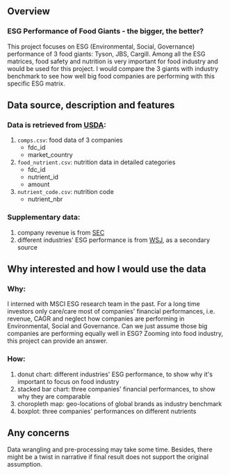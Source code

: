 ## Overview  
### ESG Performance of Food Giants - the bigger, the better?  
This project focuses on ESG (Environmental, Social, Governance) performance of 3 food giants: Tyson, JBS, Cargill. Among all the ESG matrices, food safety and nutrition is very important for food industry and would be used for this project. I would compare the 3 giants with industry benchmark to see how well big food companies are performing with this specific ESG matrix.



## Data source, description and features
### Data is retrieved from [USDA](https://fdc.nal.usda.gov/download-datasets.html):  
 1. `comps.csv`: food data of 3 companies  
    - fdc_id
    - market_country
 2. `food_nutrient.csv`: nutrition data in detailed categories  
    - fdc_id  
    - nutrient_id  
    - amount
 3.  `nutrient_code.csv`: nutrition code  
     - nutrient_nbr
### Supplementary data:  
 1. company revenue is from [SEC](https://www.sec.gov/reports?aId=edit-field-article-sub-type-secart-value&year=All&field_article_sub_type_secart_value=Reports%20and%20Publications-AnnualReports&tid=All)  
 2. different industries' ESG performance is from [WSJ](https://www.wsj.com/articles/explore-the-full-wsj-sustainable-management-ranking-11602506733), as a secondary source



## Why interested and how I would use the data 
### Why:  
I interned with MSCI ESG research team in the past. For a long time investors only care/care most of companies' financial performances, i.e. revenue, CAGR and neglect how companies are performing in Environmental, Social and Governance. Can we just assume those big companies are performing equally well in ESG? Zooming into food industry, this project can provide an answer.  
### How:  
1. donut chart: different industries' ESG performance, to show why it's important to focus on food industry  
2. stacked bar chart: three companies' financial performances, to show why they are comparable  
3. choropleth map: geo-locations of global brands as industry benchmark  
4. boxplot: three companies' performances on different nutrients  


## Any concerns  
Data wrangling and pre-processing may take some time. Besides, there might be a twist in narrative if final result does not support the original assumption.
